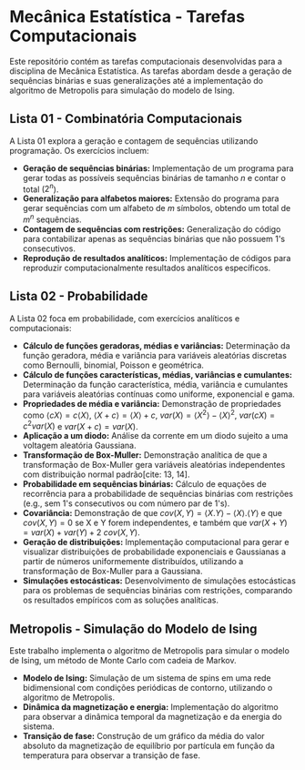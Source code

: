 # Mecânica Estatística - Tarefas Computacionais

Este repositório contém as tarefas computacionais desenvolvidas para a disciplina de Mecânica Estatística. As tarefas abordam desde a geração de sequências binárias e suas generalizações até a implementação do algoritmo de Metropolis para simulação do modelo de Ising.

## Lista 01 - Combinatória Computacionais

A Lista 01 explora a geração e contagem de sequências utilizando programação. Os exercícios incluem:

* **Geração de sequências binárias:** Implementação de um programa para gerar todas as possíveis sequências binárias de tamanho *n* e contar o total ($2^n$).
* **Generalização para alfabetos maiores:** Extensão do programa para gerar sequências com um alfabeto de *m* símbolos, obtendo um total de $m^n$ sequências.
* **Contagem de sequências com restrições:** Generalização do código para contabilizar apenas as sequências binárias que não possuem 1's consecutivos.
* **Reprodução de resultados analíticos:** Implementação de códigos para reproduzir computacionalmente resultados analíticos específicos.

## Lista 02 - Probabilidade

A Lista 02 foca em probabilidade, com exercícios analíticos e computacionais:

* **Cálculo de funções geradoras, médias e variâncias:** Determinação da função geradora, média e variância para variáveis aleatórias discretas como Bernoulli, binomial, Poisson e geométrica.
* **Cálculo de funções características, médias, variâncias e cumulantes:** Determinação da função característica, média, variância e cumulantes para variáveis aleatórias contínuas como uniforme, exponencial e gama.
* **Propriedades de média e variância:** Demonstração de propriedades como $\langle cX\rangle=c\langle X\rangle$, $\langle X+c\rangle=\langle X\rangle+c$, $var(X)=\langle X^{2}\rangle-\langle X\rangle^{2}$, $var(cX)=c^{2}var(X)$ e $var(X+c)=var(X)$.
* **Aplicação a um diodo:** Análise da corrente em um diodo sujeito a uma voltagem aleatória Gaussiana.
* **Transformação de Box-Muller:** Demonstração analítica de que a transformação de Box-Muller gera variáveis aleatórias independentes com distribuição normal padrão[cite: 13, 14].
* **Probabilidade em sequências binárias:** Cálculo de equações de recorrência para a probabilidade de sequências binárias com restrições (e.g., sem 1's consecutivos ou com número par de 1's).
* **Covariância:** Demonstração de que $cov(X,Y)=\langle X.Y\rangle-\langle X\rangle.\langle Y\rangle$ e que $cov(X,Y)=0$ se X e Y forem independentes, e também que $var(X+Y)=var(X)+var(Y)+2~cov(X,Y)$.
* **Geração de distribuições:** Implementação computacional para gerar e visualizar distribuições de probabilidade exponenciais e Gaussianas a partir de números uniformemente distribuídos, utilizando a transformação de Box-Muller para a Gaussiana.
* **Simulações estocásticas:** Desenvolvimento de simulações estocásticas para os problemas de sequências binárias com restrições, comparando os resultados empíricos com as soluções analíticas.

## Metropolis - Simulação do Modelo de Ising

Este trabalho implementa o algoritmo de Metropolis para simular o modelo de Ising, um método de Monte Carlo com cadeia de Markov.

* **Modelo de Ising:** Simulação de um sistema de spins em uma rede bidimensional com condições periódicas de contorno, utilizando o algoritmo de Metropolis.
* **Dinâmica da magnetização e energia:** Implementação do algoritmo para observar a dinâmica temporal da magnetização e da energia do sistema.
* **Transição de fase:** Construção de um gráfico da média do valor absoluto da magnetização de equilíbrio por partícula em função da temperatura para observar a transição de fase.
